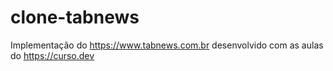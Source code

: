 # clone-tabnews
Implementação do https://www.tabnews.com.br desenvolvido com as aulas do https://curso.dev

